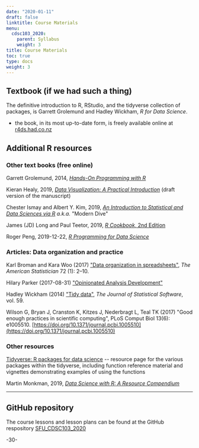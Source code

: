 ```yaml
---
date: "2020-01-11"
draft: false
linktitle: Course Materials
menu:
  cdsc103_2020:
    parent: Syllabus
    weight: 3
title: Course Materials
toc: true
type: docs
weight: 3
---
```



## Textbook (if we had such a thing)

The definitive introduction to R, RStudio, and the tidyverse collection of packages, is Garrett Grolemund and Hadley Wickham, _R for Data Science_. 

* the book, in its most up-to-date form, is freely available online at [r4ds.had.co.nz](https://r4ds.had.co.nz/)



## Additional R resources

### 


### Other text books (free online)

Garrett Grolemund, 2014, [_Hands-On Programming with R_](https://rstudio-education.github.io/hopr/)

Kieran Healy, 2019, [_Data Visualization: A Practical Introduction_](http://socviz.co/) (draft version of the manuscript)

Chester Ismay and Albert Y. Kim, 2019, [_An Introduction to Statistical and Data Sciences via R_](http://moderndive.com/) _a.k.a._ "Modern Dive"

James (JD) Long and Paul Teetor, 2019, [_R Cookbook_, 2nd Edition](https://rc2e.com/)

Roger Peng, 2019-12-22, [_R Programming for Data Science_](https://bookdown.org/rdpeng/rprogdatascience/)



### Articles: Data organization and practice

Karl Broman and Kara Woo (2017) ["Data organization in spreadsheets"](https://doi.org/10.1080/00031305.2017.1375989), _The American Statistician_ 72 (1): 2–10.

Hilary Parker (2017-08-31) ["Opinionated Analysis Development"](https://peerj.com/preprints/3210/)

Hadley Wickham (2014) ["Tidy data"](https://vita.had.co.nz/papers/tidy-data.html), _The Journal of Statistical Software_, vol. 59.

Wilson G, Bryan J, Cranston K, Kitzes J, Nederbragt L, Teal TK (2017) "Good enough practices in scientific computing", PLoS Comput Biol 13(6): e1005510. [https://doi.org/10.1371/journal.pcbi.1005510](https://doi.org/10.1371/journal.pcbi.1005510)


### Other resources

[Tidyverse: R packages for data science](https://www.tidyverse.org/) -- resource page for the various packages within the tidyverse, including function reference material and vignettes demonstrating examples of using the functions

Martin Monkman, 2019, [_Data Science with R: A Resource Compendium_](https://bookdown.org/martin_monkman/DataScienceResources_book/)




***

## GitHub repository

The course lessons and lesson plans can be found at the GitHub respository [SFU_CDSC103_2020](https://github.com/MonkmanMH/SFU_CDSC103_2020)

-30-

